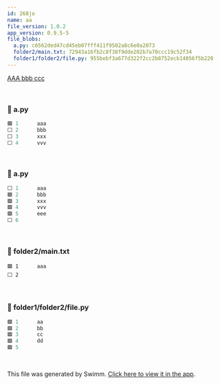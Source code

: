 ```yaml
---
id: 268jo
name: aa
file_version: 1.0.2
app_version: 0.9.5-5
file_blobs:
  a.py: c6562ded47cd45eb07fff411f9502a8c6e0a2073
  folder2/main.txt: 72943a16fb2c8f38f9dde202b7a70ccc19c52f34
  folder1/folder2/file.py: 955bebf3a677d322f2cc2b8752ecb14056f5b220
---
```


[AAA bbb ccc](aaa-bbb-ccc.0r9qv.sw.md)

<br/>



<!-- NOTE-swimm-snippet: the lines below link your snippet to Swimm -->
### 📄 a.py
```python
🟩 1      aaa
⬜ 2      bbb
⬜ 3      xxx
⬜ 4      vvv
```

<br/>



<!-- NOTE-swimm-snippet: the lines below link your snippet to Swimm -->
### 📄 a.py
```python
⬜ 1      aaa
🟩 2      bbb
🟩 3      xxx
🟩 4      vvv
🟩 5      eee
⬜ 6      
```

<br/>



<!-- NOTE-swimm-snippet: the lines below link your snippet to Swimm -->
### 📄 folder2/main.txt
```text
🟩 1      aaa
⬜ 2      
```

<br/>



<!-- NOTE-swimm-snippet: the lines below link your snippet to Swimm -->
### 📄 folder1/folder2/file.py
```python
🟩 1      aa
🟩 2      bb
🟩 3      cc
🟩 4      dd
🟩 5      
```

<br/>

This file was generated by Swimm. [Click here to view it in the app](https://swimm-web-app.web.app/repos/Z2l0aHViJTNBJTNBdDElM0ElM0FlcmFuLXN3aW1t/docs/268jo).